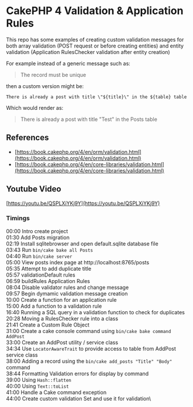 # CakePHP 4 Validation & Application Rules

This repo has some examples of creating custom validation messages for both array validation (POST request or before creating entities) and entity validation (Application RulesChecker validation after entity creation)

For example instead of a generic message such as:

> The record must be unique

then a custom version might be:
```
There is already a post with title \"${title}\" in the ${table} table
```
Which would render as:
> There is already a post with title "Test" in the Posts table

## References
* [https://book.cakephp.org/4/en/orm/validation.html](https://book.cakephp.org/4/en/orm/validation.html)
* [https://book.cakephp.org/4/en/core-libraries/validation.html](https://book.cakephp.org/4/en/core-libraries/validation.html)


## Youtube Video
[https://youtu.be/QSPLXiYKj9Y](https://youtu.be/QSPLXiYKj9Y)

### Timings
00:00 Intro create project\
01:30 Add Posts migration\
02:19 Install sqlitebrowser and open default.sqlite database file\
03:43 Run `bin/cake bake all Posts`\
04:40 Run `bin/cake server`\
05:00 View posts index page at http://localhost:8765/posts\
05:35 Attempt to add duplicate title\
05:57 validationDefault rules\
06:59 buildRules Application Rules\
08:04 Disable validator rules and change message\
09:57 Begin dymamic validation message creation\
10:00 Create a function for an application rule\
15:00 Add a function to a validation rule\
16:40 Running a SQL query in a validation function to check for duplicates\
20:28 Moving a RulesChecker rule into a class\
21:41 Create a Custom Rule Object\
31:00 Create a cake console command using `bin/cake bake command AddPost`\
33:00 Create an AddPost utility / service class\
34:34 Use `LocatorAwareTrait` to provide access to table from AddPost service class\
38:00 Adding a record using the `bin/cake add_posts "Title" "Body"` command\
38:44 Formatting Validation errors for display by command\
39:00 Using `Hash::flatten`\
40:00 Using `Text::toList`\
41:00 Handle a Cake command exception\
44:00 Create custom validation Set and use it for validation\
